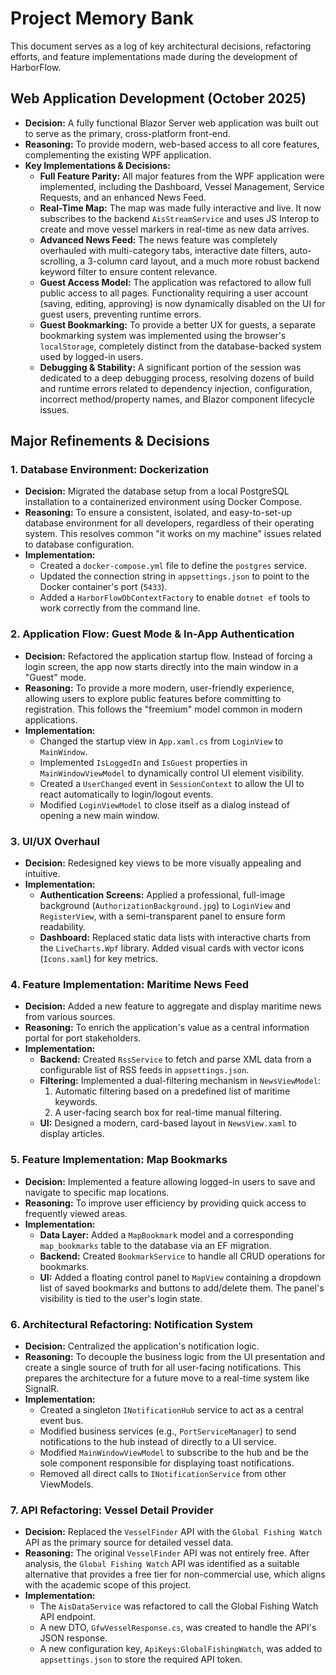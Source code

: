 # Project Memory Bank

This document serves as a log of key architectural decisions, refactoring efforts, and feature implementations made during the development of HarborFlow.

## Web Application Development (October 2025)

- **Decision:** A fully functional Blazor Server web application was built out to serve as the primary, cross-platform front-end.
- **Reasoning:** To provide modern, web-based access to all core features, complementing the existing WPF application.
- **Key Implementations & Decisions:**
    - **Full Feature Parity:** All major features from the WPF application were implemented, including the Dashboard, Vessel Management, Service Requests, and an enhanced News Feed.
    - **Real-Time Map:** The map was made fully interactive and live. It now subscribes to the backend `AisStreamService` and uses JS Interop to create and move vessel markers in real-time as new data arrives.
    - **Advanced News Feed:** The news feature was completely overhauled with multi-category tabs, interactive date filters, auto-scrolling, a 3-column card layout, and a much more robust backend keyword filter to ensure content relevance.
    - **Guest Access Model:** The application was refactored to allow full public access to all pages. Functionality requiring a user account (saving, editing, approving) is now dynamically disabled on the UI for guest users, preventing runtime errors.
    - **Guest Bookmarking:** To provide a better UX for guests, a separate bookmarking system was implemented using the browser's `localStorage`, completely distinct from the database-backed system used by logged-in users.
    - **Debugging & Stability:** A significant portion of the session was dedicated to a deep debugging process, resolving dozens of build and runtime errors related to dependency injection, configuration, incorrect method/property names, and Blazor component lifecycle issues.


## Major Refinements & Decisions

### 1. Database Environment: Dockerization

- **Decision:** Migrated the database setup from a local PostgreSQL installation to a containerized environment using Docker Compose.
- **Reasoning:** To ensure a consistent, isolated, and easy-to-set-up database environment for all developers, regardless of their operating system. This resolves common "it works on my machine" issues related to database configuration.
- **Implementation:**
    - Created a `docker-compose.yml` file to define the `postgres` service.
    - Updated the connection string in `appsettings.json` to point to the Docker container's port (`5433`).
    - Added a `HarborFlowDbContextFactory` to enable `dotnet ef` tools to work correctly from the command line.

### 2. Application Flow: Guest Mode & In-App Authentication

- **Decision:** Refactored the application startup flow. Instead of forcing a login screen, the app now starts directly into the main window in a "Guest" mode.
- **Reasoning:** To provide a more modern, user-friendly experience, allowing users to explore public features before committing to registration. This follows the "freemium" model common in modern applications.
- **Implementation:**
    - Changed the startup view in `App.xaml.cs` from `LoginView` to `MainWindow`.
    - Implemented `IsLoggedIn` and `IsGuest` properties in `MainWindowViewModel` to dynamically control UI element visibility.
    - Created a `UserChanged` event in `SessionContext` to allow the UI to react automatically to login/logout events.
    - Modified `LoginViewModel` to close itself as a dialog instead of opening a new main window.

### 3. UI/UX Overhaul

- **Decision:** Redesigned key views to be more visually appealing and intuitive.
- **Implementation:**
    - **Authentication Screens:** Applied a professional, full-image background (`AuthorizationBackground.jpg`) to `LoginView` and `RegisterView`, with a semi-transparent panel to ensure form readability.
    - **Dashboard:** Replaced static data lists with interactive charts from the `LiveCharts.Wpf` library. Added visual cards with vector icons (`Icons.xaml`) for key metrics.

### 4. Feature Implementation: Maritime News Feed

- **Decision:** Added a new feature to aggregate and display maritime news from various sources.
- **Reasoning:** To enrich the application's value as a central information portal for port stakeholders.
- **Implementation:**
    - **Backend:** Created `RssService` to fetch and parse XML data from a configurable list of RSS feeds in `appsettings.json`.
    - **Filtering:** Implemented a dual-filtering mechanism in `NewsViewModel`:
        1.  Automatic filtering based on a predefined list of maritime keywords.
        2.  A user-facing search box for real-time manual filtering.
    - **UI:** Designed a modern, card-based layout in `NewsView.xaml` to display articles.

### 5. Feature Implementation: Map Bookmarks

- **Decision:** Implemented a feature allowing logged-in users to save and navigate to specific map locations.
- **Reasoning:** To improve user efficiency by providing quick access to frequently viewed areas.
- **Implementation:**
    - **Data Layer:** Added a `MapBookmark` model and a corresponding `map_bookmarks` table to the database via an EF migration.
    - **Backend:** Created `BookmarkService` to handle all CRUD operations for bookmarks.
    - **UI:** Added a floating control panel to `MapView` containing a dropdown list of saved bookmarks and buttons to add/delete them. The panel's visibility is tied to the user's login state.

### 6. Architectural Refactoring: Notification System

- **Decision:** Centralized the application's notification logic.
- **Reasoning:** To decouple the business logic from the UI presentation and create a single source of truth for all user-facing notifications. This prepares the architecture for a future move to a real-time system like SignalR.
- **Implementation:**
    - Created a singleton `INotificationHub` service to act as a central event bus.
    - Modified business services (e.g., `PortServiceManager`) to send notifications to the hub instead of directly to a UI service.
    - Modified `MainWindowViewModel` to subscribe to the hub and be the sole component responsible for displaying toast notifications.
    - Removed all direct calls to `INotificationService` from other ViewModels.

### 7. API Refactoring: Vessel Detail Provider

- **Decision:** Replaced the `VesselFinder` API with the `Global Fishing Watch` API as the primary source for detailed vessel data.
- **Reasoning:** The original `VesselFinder` API was not entirely free. After analysis, the `Global Fishing Watch` API was identified as a suitable alternative that provides a free tier for non-commercial use, which aligns with the academic scope of this project.
- **Implementation:**
    - The `AisDataService` was refactored to call the Global Fishing Watch API endpoint.
    - A new DTO, `GfwVesselResponse.cs`, was created to handle the API's JSON response.
    - A new configuration key, `ApiKeys:GlobalFishingWatch`, was added to `appsettings.json` to store the required API token.